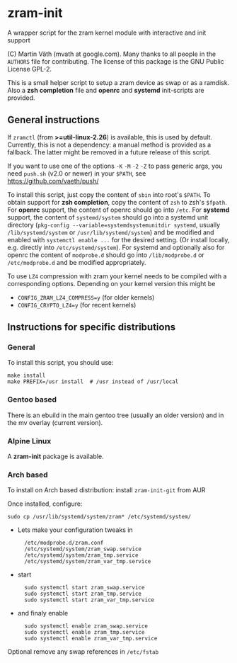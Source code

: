 # zram-init

A wrapper script for the zram kernel module with interactive and init support

(C) Martin Väth (mvath at google.com).
Many thanks to all people in the `AUTHORS` file for contributing.
The license of this package is the GNU Public License GPL-2.

This is a small helper script to setup a zram device as swap or as a ramdisk.
Also a __zsh completion__ file and __openrc__ and __systemd__ init-scripts
are provided.

## General instructions

If `zramctl` (from __>=util-linux-2.26__) is available,
this is used by default.
Currently, this is not a dependency: a manual method is provided as a fallback.
The latter might be removed in a future release of this script.

If you want to use one of the options `-K` `-M` `-2` `-Z` to pass generic args,
you need `push.sh` (v2.0 or newer) in your `$PATH`, see
https://github.com/vaeth/push/

To install this script, just copy the content of `sbin` into root's `$PATH`.
To obtain support for __zsh completion__, copy the content of `zsh` to
zsh's `$fpath`.
For __openrc__ support, the content of openrc should go into `/etc`.
For __systemd__ support, the content of `systemd/system` should go into a
systemd unit directory (`pkg-config --variable=systemdsystemunitdir systemd`,
usually `/lib/systemd/system` or `/usr/lib/systemd/system`) and be modified
and enabled with `systemctl enable ...` for the desired setting.
(Or install locally, e.g. directly into `/etc/systemd/system`).
For systemd and optionally also for openrc the content of `modprobe.d`
should go into `/lib/modprobe.d` or `/etc/modprobe.d` and be modified
appropriately.

To use `LZ4` compression with zram your kernel needs to be compiled with
a corresponding options. Depending on your kernel version this might be

- `CONFIG_ZRAM_LZ4_COMPRESS=y` (for older kernels)
- `CONFIG_CRYPTO_LZ4=y` (for recent kernels)

## Instructions for specific distributions

### General

To install this script, you should use:

```
make install
make PREFIX=/usr install  # /usr instead of /usr/local
```

### Gentoo based

There is an ebuild in the main gentoo tree (usually an older version)
and in the mv overlay (current version).

### Alpine Linux

A __zram-init__ package is available.

### Arch based

To install on Arch based distribution: install `zram-init-git` from AUR

Once installed, configure:
```
sudo cp /usr/lib/systemd/system/zram* /etc/systemd/system/
```

- Lets make your configuration tweaks in
  ```
    /etc/modprobe.d/zram.conf
    /etc/systemd/system/zram_swap.service
    /etc/systemd/system/zram_tmp.service
    /etc/systemd/system/zram_var_tmp.service
  ```

- start
  ```
    sudo systemctl start zram_swap.service
    sudo systemctl start zram_tmp.service
    sudo systemctl start zram_var_tmp.service
  ```

- and finaly enable
  ```
    sudo systemctl enable zram_swap.service
    sudo systemctl enable zram_tmp.service
    sudo systemctl enable zram_var_tmp.service
  ```

Optional remove any swap references in `/etc/fstab`
